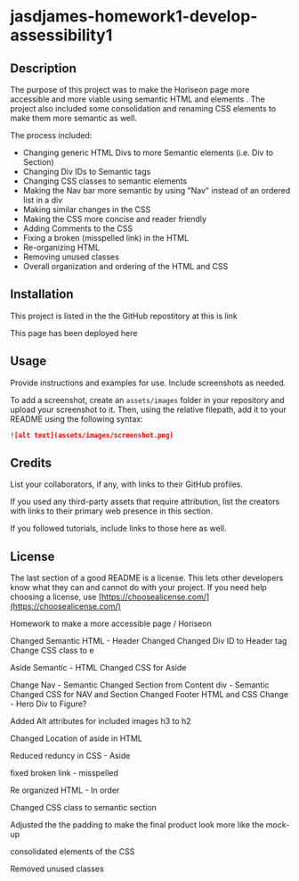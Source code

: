 # jasdjames-homework1-develop-assessibility1

## Description 
The purpose of this project was to make the Horiseon page more accessible and more viable using semantic HTML and elements . The project also included some consolidation and renaming CSS elements to make them more semantic as well.  

The process included: 

- Changing generic HTML Divs to more Semantic elements (i.e. Div to Section)
- Changing Div IDs to Semantic tags 
- Changing CSS classes to semantic elements 
- Making the Nav bar more semantic by using "Nav" instead of an ordered list in a div 
- Making similar changes in the CSS 
- Making the CSS more concise and reader friendly 
- Adding Comments to the CSS
- Fixing a broken (misspelled link) in the HTML
- Re-organizing HTML 
- Removing unused classes 
- Overall organization and ordering of the HTML and CSS



## Installation

This project is listed in the the GitHub repostitory at this is link 

This page has been deployed here 


## Usage 

Provide instructions and examples for use. Include screenshots as needed. 

To add a screenshot, create an `assets/images` folder in your repository and upload your screenshot to it. Then, using the relative filepath, add it to your README using the following syntax:

```md
![alt text](assets/images/screenshot.png)
```


## Credits

List your collaborators, if any, with links to their GitHub profiles.

If you used any third-party assets that require attribution, list the creators with links to their primary web presence in this section.

If you followed tutorials, include links to those here as well.


## License

The last section of a good README is a license. This lets other developers know what they can and cannot do with your project. If you need help choosing a license, use [https://choosealicense.com/](https://choosealicense.com/)


Homework to make a more accessible page / Horiseon 


Changed Semantic HTML - Header
Changed Changed Div ID to Header tag 
Change CSS class to e

Aside Semantic - HTML 
Changed CSS for Aside 

Change Nav - Semantic 
Changed Section from Content div - Semantic 
Changed CSS for NAV and Section
Changed Footer HTML and CSS
Change - Hero Div to Figure? 


 Added Alt attributes for included images 
h3 to h2 

 Changed Location of aside in HTML 

Reduced reduncy in CSS - Aside 

fixed broken link - misspelled 

Re organized HTML - In order 

Changed CSS class to semantic section

Adjusted the the padding to make the final product look more like the mock-up

consolidated elements of the CSS

Removed unused classes 

